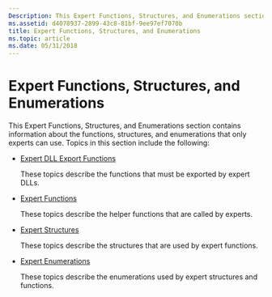 ```yaml
---
Description: This Expert Functions, Structures, and Enumerations section contains information about the functions, structures, and enumerations that only experts can use.
ms.assetid: d4078937-2899-43c8-81bf-9ee97ef7070b
title: Expert Functions, Structures, and Enumerations
ms.topic: article
ms.date: 05/31/2018
---
```


# Expert Functions, Structures, and Enumerations

This Expert Functions, Structures, and Enumerations section contains information about the functions, structures, and enumerations that only experts can use. Topics in this section include the following:

-   [Expert DLL Export Functions](expert-dll-export-functions.md)

    These topics describe the functions that must be exported by expert DLLs.

-   [Expert Functions](expert-functions.md)

    These topics describe the helper functions that are called by experts.

-   [Expert Structures](expert-structures.md)

    These topics describe the structures that are used by expert functions.

-   [Expert Enumerations](expert-enumerations.md)

    These topics describe the enumerations used by expert structures and functions.

 

 



